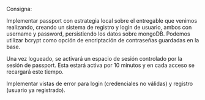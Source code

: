 Consigna: 

Implementar passport con estrategia local sobre el entregable que venimos realizando, creando un sistema de registro y login de usuario, ambos con username y password, persistiendo los datos sobre mongoDB. Podemos utilizar bcrypt como opción de encriptación de contraseñas guardadas en la base.

Una vez logueado, se activará un espacio de sesión controlado por la sesión de passport. Esta estará activa por 10 minutos y en cada acceso se recargará este tiempo.

Implementar vistas de error para login (credenciales no válidas) y registro (usuario ya registrado).
